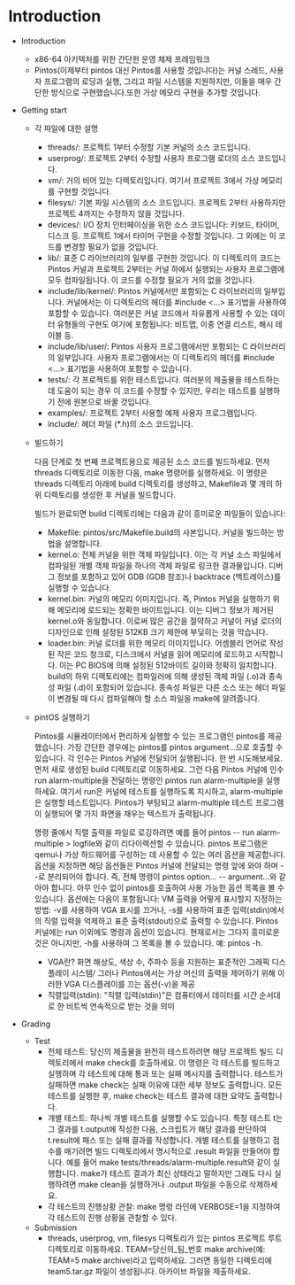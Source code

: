 # Introduction

- Introduction
    - x86-64 아키텍처를 위한 간단한 운영 체제 프레임워크
    - Pintos(이제부터 pintos 대신 Pintos를 사용할 것입니다)는 커널 스레드, 사용자 프로그램의 로딩과 실행, 그리고 파일 시스템을 지원하지만, 이들을 매우 간단한 방식으로 구현했습니다.또한 가상 메모리 구현을 추가할 것입니다.
    
- Getting start
    - 각 파일에 대한 설명
        - threads/: 프로젝트 1부터 수정할 기본 커널의 소스 코드입니다.
        - userprog/: 프로젝트 2부터 수정할 사용자 프로그램 로더의 소스 코드입니다.
        - vm/: 거의 비어 있는 디렉토리입니다. 여기서 프로젝트 3에서 가상 메모리를 구현할 것입니다.
        - filesys/: 기본 파일 시스템의 소스 코드입니다. 프로젝트 2부터 사용하지만 프로젝트 4까지는 수정하지 않을 것입니다.
        - devices/: I/O 장치 인터페이싱을 위한 소스 코드입니다: 키보드, 타이머, 디스크 등. 프로젝트 1에서 타이머 구현을 수정할 것입니다. 그 외에는 이 코드를 변경할 필요가 없을 것입니다.
        - lib/: 표준 C 라이브러리의 일부를 구현한 것입니다. 이 디렉토리의 코드는 Pintos 커널과 프로젝트 2부터는 커널 하에서 실행되는 사용자 프로그램에 모두 컴파일됩니다. 이 코드를 수정할 필요가 거의 없을 것입니다.
        - include/lib/kernel/: Pintos 커널에서만 포함되는 C 라이브러리의 일부입니다. 커널에서는 이 디렉토리의 헤더를 #include <...> 표기법을 사용하여 포함할 수 있습니다. 여러분은 커널 코드에서 자유롭게 사용할 수 있는 데이터 유형들의 구현도 여기에 포함됩니다: 비트맵, 이중 연결 리스트, 해시 테이블 등.
        - include/lib/user/: Pintos 사용자 프로그램에서만 포함되는 C 라이브러리의 일부입니다. 사용자 프로그램에서는 이 디렉토리의 헤더를 #include <...> 표기법을 사용하여 포함할 수 있습니다.
        - tests/: 각 프로젝트를 위한 테스트입니다. 여러분의 제출물을 테스트하는 데 도움이 되는 경우 이 코드를 수정할 수 있지만, 우리는 테스트를 실행하기 전에 원본으로 바꿀 것입니다.
        - examples/: 프로젝트 2부터 사용할 예제 사용자 프로그램입니다.
        - include/: 헤더 파일 (*.h)의 소스 코드입니다.
    - 빌드하기
        
        다음 단계로 첫 번째 프로젝트용으로 제공된 소스 코드를 빌드하세요. 먼저 threads 디렉토리로 이동한 다음, make 명령어를 실행하세요. 이 명령은 threads 디렉토리 아래에 build 디렉토리를 생성하고, Makefile과 몇 개의 하위 디렉토리를 생성한 후 커널을 빌드합니다.
        
        빌드가 완료되면 build 디렉토리에는 다음과 같이 흥미로운 파일들이 있습니다:
        
        - Makefile: pintos/src/Makefile.build의 사본입니다. 커널을 빌드하는 방법을 설명합니다.
        - kernel.o: 전체 커널을 위한 객체 파일입니다. 이는 각 커널 소스 파일에서 컴파일된 개별 객체 파일을 하나의 객체 파일로 링크한 결과물입니다. 디버그 정보를 포함하고 있어 GDB (GDB 참조)나 backtrace (백트레이스)를 실행할 수 있습니다.
        - kernel.bin: 커널의 메모리 이미지입니다. 즉, Pintos 커널을 실행하기 위해 메모리에 로드되는 정확한 바이트입니다. 이는 디버그 정보가 제거된 kernel.o와 동일합니다. 이로써 많은 공간을 절약하고 커널이 커널 로더의 디자인으로 인해 설정된 512KB 크기 제한에 부딪히는 것을 막습니다.
        - loader.bin: 커널 로더를 위한 메모리 이미지입니다. 어셈블리 언어로 작성된 작은 코드 청크로, 디스크에서 커널을 읽어 메모리에 로드하고 시작합니다. 이는 PC BIOS에 의해 설정된 512바이트 길이와 정확히 일치합니다. build의 하위 디렉토리에는 컴파일러에 의해 생성된 객체 파일 (.o)과 종속성 파일 (.d)이 포함되어 있습니다. 종속성 파일은 다른 소스 또는 헤더 파일이 변경될 때 다시 컴파일해야 할 소스 파일을 make에 알려줍니다.
    - pintOS 실행하기
        
        Pintos를 시뮬레이터에서 편리하게 실행할 수 있는 프로그램인 pintos를 제공했습니다. 가장 간단한 경우에는 pintos를 pintos argument...으로 호출할 수 있습니다. 각 인수는 Pintos 커널에 전달되어 실행됩니다. 한 번 시도해보세요. 먼저 새로 생성된 build 디렉토리로 이동하세요. 그런 다음 Pintos 커널에 인수 run alarm-multiple을 전달하는 명령인 pintos run alarm-multiple을 실행하세요. 여기서 run은 커널에 테스트를 실행하도록 지시하고, alarm-multiple은 실행할 테스트입니다. Pintos가 부팅되고 alarm-multiple 테스트 프로그램이 실행되어 몇 가지 화면을 채우는 텍스트가 출력됩니다.
        
        명령 줄에서 직렬 출력을 파일로 로깅하려면 예를 들어 pintos -- run alarm-multiple > logfile와 같이 리다이렉션할 수 있습니다. pintos 프로그램은 qemu나 가상 하드웨어를 구성하는 데 사용할 수 있는 여러 옵션을 제공합니다. 옵션을 지정하면 해당 옵션들은 Pintos 커널에 전달되는 명령 앞에 와야 하며 --로 분리되어야 합니다. 즉, 전체 명령이 pintos option... -- argument...와 같아야 합니다. 아무 인수 없이 pintos를 호출하여 사용 가능한 옵션 목록을 볼 수 있습니다. 옵션에는 다음이 포함됩니다: VM 출력을 어떻게 표시할지 지정하는 방법: -v를 사용하여 VGA 표시를 끄거나, -s를 사용하여 표준 입력(stdin)에서의 직렬 입력을 억제하고 표준 출력(stdout)으로 출력할 수 있습니다. Pintos 커널에는 run 이외에도 명령과 옵션이 있습니다. 현재로서는 그다지 흥미로운 것은 아니지만, -h를 사용하여 그 목록을 볼 수 있습니다. 예: pintos -h.
        
        - VGA란? 화면 해상도, 색상 수, 주파수 등을 지원하는 표준적인 그래픽 디스플레이 시스템/ 그러나 Pintos에서는 가상 머신의 출력을 제어하기 위해 이러한 VGA 디스플레이를 끄는 옵션(-v)을 제공
        - 직렬입력(stdin): "직렬 입력(stdin)"은 컴퓨터에서 데이터를 시간 순서대로 한 비트씩 연속적으로 받는 것을 의미
- Grading
    - Test
        - 전체 테스트: 당신의 제출물을 완전히 테스트하려면 해당 프로젝트 빌드 디렉토리에서 make check를 호출하세요. 이 명령은 각 테스트를 빌드하고 실행하며 각 테스트에 대해 통과 또는 실패 메시지를 출력합니다. 테스트가 실패하면 make check는 실패 이유에 대한 세부 정보도 출력합니다. 모든 테스트를 실행한 후, make check는 테스트 결과에 대한 요약도 출력합니다.
        - 개별 테스트: 하나씩 개별 테스트를 실행할 수도 있습니다. 특정 테스트 t는 그 결과를 t.output에 작성한 다음, 스크립트가 해당 결과를 판단하여 t.result에 패스 또는 실패 결과를 작성합니다. 개별 테스트를 실행하고 점수를 매기려면 빌드 디렉토리에서 명시적으로 .result 파일을 만들어야 합니다. 예를 들어 make tests/threads/alarm-multiple.result와 같이 실행합니다. make가 테스트 결과가 최신 상태라고 말하지만 그래도 다시 실행하려면 make clean을 실행하거나 .output 파일을 수동으로 삭제하세요.
        - 각 테스트의 진행상황 관찰: make 명령 라인에 VERBOSE=1을 지정하여 각 테스트의 진행 상황을 관찰할 수 있다.
    - Submission
        - threads, userprog, vm, filesys 디렉토리가 있는 pintos 프로젝트 루트 디렉토리로 이동하세요. TEAM=당신의_팀_번호 make archive(예: TEAM=5 make archive)라고 입력하세요. 그러면 동일한 디렉토리에 team5.tar.gz 파일이 생성됩니다. 아카이브 파일을 제출하세요.
